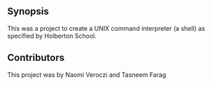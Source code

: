 ## Synopsis

This was a project to create a UNIX command interpreter (a shell) as
specified by Holberton School.

## Contributors

This project was by Naomi Veroczi and Tasneem Farag
